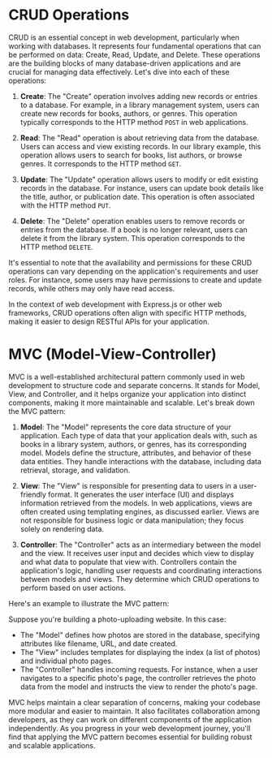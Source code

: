 # CRUD Operations

CRUD is an essential concept in web development, particularly when working with databases. It represents four fundamental operations that can be performed on data: Create, Read, Update, and Delete. These operations are the building blocks of many database-driven applications and are crucial for managing data effectively. Let's dive into each of these operations:

1. **Create**: The "Create" operation involves adding new records or entries to a database. For example, in a library management system, users can create new records for books, authors, or genres. This operation typically corresponds to the HTTP method `POST` in web applications.

2. **Read**: The "Read" operation is about retrieving data from the database. Users can access and view existing records. In our library example, this operation allows users to search for books, list authors, or browse genres. It corresponds to the HTTP method `GET`.

3. **Update**: The "Update" operation allows users to modify or edit existing records in the database. For instance, users can update book details like the title, author, or publication date. This operation is often associated with the HTTP method `PUT`.

4. **Delete**: The "Delete" operation enables users to remove records or entries from the database. If a book is no longer relevant, users can delete it from the library system. This operation corresponds to the HTTP method `DELETE`.

It's essential to note that the availability and permissions for these CRUD operations can vary depending on the application's requirements and user roles. For instance, some users may have permissions to create and update records, while others may only have read access.

In the context of web development with Express.js or other web frameworks, CRUD operations often align with specific HTTP methods, making it easier to design RESTful APIs for your application.

# MVC (Model-View-Controller)

MVC is a well-established architectural pattern commonly used in web development to structure code and separate concerns. It stands for Model, View, and Controller, and it helps organize your application into distinct components, making it more maintainable and scalable. Let's break down the MVC pattern:

1. **Model**: The "Model" represents the core data structure of your application. Each type of data that your application deals with, such as books in a library system, authors, or genres, has its corresponding model. Models define the structure, attributes, and behavior of these data entities. They handle interactions with the database, including data retrieval, storage, and validation.

2. **View**: The "View" is responsible for presenting data to users in a user-friendly format. It generates the user interface (UI) and displays information retrieved from the models. In web applications, views are often created using templating engines, as discussed earlier. Views are not responsible for business logic or data manipulation; they focus solely on rendering data.

3. **Controller**: The "Controller" acts as an intermediary between the model and the view. It receives user input and decides which view to display and what data to populate that view with. Controllers contain the application's logic, handling user requests and coordinating interactions between models and views. They determine which CRUD operations to perform based on user actions.

Here's an example to illustrate the MVC pattern:

Suppose you're building a photo-uploading website. In this case:
- The "Model" defines how photos are stored in the database, specifying attributes like filename, URL, and date created.
- The "View" includes templates for displaying the index (a list of photos) and individual photo pages.
- The "Controller" handles incoming requests. For instance, when a user navigates to a specific photo's page, the controller retrieves the photo data from the model and instructs the view to render the photo's page.

MVC helps maintain a clear separation of concerns, making your codebase more modular and easier to maintain. It also facilitates collaboration among developers, as they can work on different components of the application independently. As you progress in your web development journey, you'll find that applying the MVC pattern becomes essential for building robust and scalable applications.
